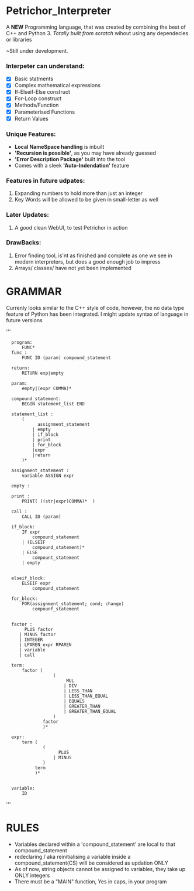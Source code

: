 # Petrichor_Interpreter

A **NEW** Programming language, that was created by combining the best of C++ and Python 3. 
*Totally built from scratch* wihout using any dependecies or libraries

~Still under development. 

### Interpeter can understand:
- [x] Basic statments
- [x] Complex mathematical expressions
- [x] If-Elseif-Else construct
- [x] For-Loop construct
- [x] Methods/Function
- [x] Parameterised Functions
- [x] Return Values

### Unique Features:
* **Local NameSpace handling** is inbuilt
* **'Recursion is possible'**, as you may have already guessed
* **'Error Description Package'** built into the tool
* Comes with a sleek **'Auto-Indendation'** feature

### Features in future udpates:
1. Expanding numbers to hold more than just an integer 
2. Key Words will be allowed to be given in small-letter as well

### Later Updates:
1. A good clean WebUI, to test Petrichor in action

### DrawBacks:
1. Error finding tool, is'nt as finished and complete as one we see in modern 
  interpreters, but does a good enough job to impress
2. Arrays/ classes/ have not yet been implemented

# GRAMMAR
Currenly looks similar to the C++ style of code, however, the no data type feature of Python has been integrated.
I might update syntax of language in future versions

'''

      program:
          FUNC*
      func : 
          FUNC ID (param) compound_statement

      return:
          RETURN exp|empty 

      param: 
          empty|(expr COMMA)*

      compound_statement: 
          BEGIN statement_list END

      statement_list : 
          (
                assignment_statement 
              | empty
              | if_block
              | print 
              | for_block
              |expr
              |return 
          )*

      assignment_statement : 
          variable ASSIGN expr 

      empty :

      print : 
          PRINT( ((str|expr)COMMA)*  )  

      call : 
          CALL ID (param)

      if_block: 
          IF expr 
              compound_statement 
          | (ELSEIF
              compound_statement)*
          | ELSE
              compount_statement
          | empty


      elseif_block:
          ELSEIF expr 
              compound_statement 

      for_block: 
          FOR(assignment_statement; cond; change) 
              compounf_statement


      factor :
           PLUS factor
         | MINUS factor
         | INTEGER
         | LPAREN expr RPAREN
         | variable
         | call

      term: 
          factor (
                      (
                           MUL 
                          | DIV 
                          | LESS_THAN 
                          | LESS_THAN_EQUAL 
                          | EQUALS 
                          | GREATER_THAN 
                          | GREATER_THAN_EQUAL
                      ) 
                  factor  
                  )*

      expr: 
          term (
                  (
                        PLUS 
                      | MINUS
                  ) 
               term
               )*


      variable: 
          ID 
'''

# RULES
* Variables declared within a 'compound_statement' are local to that compound_statement
* redeclaring / aka reinitialising a variable inside a compound_statement(CS) will be considered as updation ONLY
* As of now, string objects cannot be assigned to variables, they take up ONLY integers
* There must be a "MAIN" function, Yes in caps, in your program
